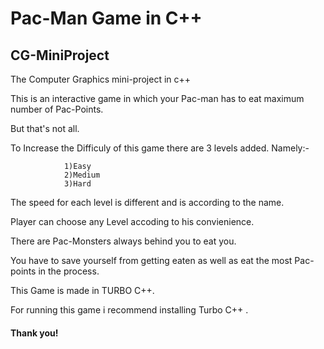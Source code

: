 # Pac-Man Game in C++

## CG-MiniProject


The Computer Graphics mini-project in c++

This is an interactive game in which your Pac-man has to eat maximum number of Pac-Points.

But that's not all.

To Increase the Difficuly of this game there are 3 levels added. Namely:-
                
                1)Easy
                2)Medium
                3)Hard

      
The speed for each level is different and is according to the name.

Player can choose any Level accoding to his convienience.


There are Pac-Monsters always behind you to eat you.


You have to save yourself from getting eaten as well as eat the most Pac-points in the process.


This Game is made in TURBO C++.

For running this game i recommend installing Turbo C++ .

#### Thank you!

